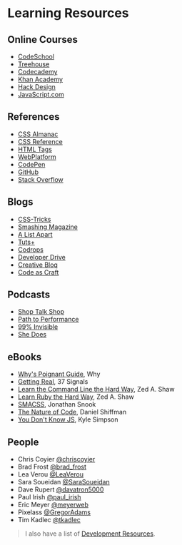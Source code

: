 Learning Resources
==================

Online Courses
--------------

* [CodeSchool](https://www.codeschool.com/)
* [Treehouse](http://teamtreehouse.com/)
* [Codecademy](http://www.codecademy.com/)
* [Khan Academy](https://www.khanacademy.org/)
* [Hack Design](https://hackdesign.org/)
* [JavaScript.com](https://www.javascript.com/)

References
----------

* [CSS Almanac](https://css-tricks.com/almanac/)
* [CSS Reference](http://tympanus.net/codrops/css_reference/)
* [HTML Tags](http://htmldog.com/reference/htmltags/)
* [WebPlatform](https://www.webplatform.org/)
* [CodePen](http://codepen.io/)
* [GitHub](https://github.com/)
* [Stack Overflow](http://stackoverflow.com/)

Blogs
-----

* [CSS-Tricks](https://css-tricks.com/)
* [Smashing Magazine](http://www.smashingmagazine.com/)
* [A List Apart](http://alistapart.com/)
* [Tuts+](http://tutsplus.com/tutorials)
* [Codrops](http://tympanus.net/codrops/)
* [Developer Drive](http://www.developerdrive.com/)
* [Creative Bloq](http://www.creativebloq.com/)
* [Code as Craft](https://codeascraft.com/)

Podcasts
--------

* [Shop Talk Shop](http://shoptalkshow.com/)
* [Path to Performance](http://pathtoperf.com/)
* [99% Invisible](http://99percentinvisible.org/)
* [She Does](http://www.shedoespodcast.com/)

eBooks
------

* [Why's Poignant Guide](http://mislav.uniqpath.com/poignant-guide/), Why
* [Getting Real](http://gettingreal.37signals.com/), 37 Signals
* [Learn the Command Line the Hard Way](http://cli.learncodethehardway.org/book/), Zed A. Shaw
* [Learn Ruby the Hard Way](http://learnrubythehardway.org/book/), Zed A. Shaw
* [SMACSS](https://smacss.com/), Jonathan Snook
* [The Nature of Code](http://natureofcode.com/book/), Daniel Shiffman
* [You Don't Know JS](https://github.com/getify/You-Dont-Know-JS), Kyle Simpson

People
------

* Chris Coyier [@chriscoyier](https://twitter.com/chriscoyier/)
* Brad Frost [@brad_frost](https://twitter.com/brad_frost/)
* Lea Verou [@LeaVerou](https://twitter.com/LeaVerou/)
* Sara Soueidan [@SaraSoueidan](https://twitter.com/SaraSoueidan/)
* Dave Rupert [@davatron5000](https://twitter.com/davatron5000/)
* Paul Irish [@paul_irish](https://twitter.com/paul_irish/)
* Eric Meyer [@meyerweb](https://twitter.com/meyerweb)
* Pixelass [@GregorAdams](https://twitter.com/GregorAdams/)
* Tim Kadlec [@tkadlec](https://twitter.com/tkadlec/)

> I also have a list of [Development Resources](https://github.com/kaseybon/learning-resources).
